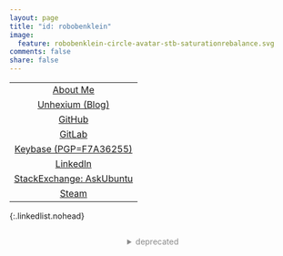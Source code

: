 ```yaml
---
layout: page
title: "id: robobenklein"
image:
  feature: robobenklein-circle-avatar-stb-saturationrebalance.svg
comments: false
share: false
---
```

<style>
.entry-image img {
  min-width: unset;
}
@media (max-width: 768px) {
  .entry-image img {
    top: 0%;
    bottom: unset;
  }
}
@media (min-width: 768px) {
  .entry-image img {
    top: -30%;
    bottom: -50%;
    right: -70vw;
  }
}
.entry-image {
  background-color: #000;
}
.linkedlist td {
  position: relative;
  overflow: hidden;
  transform: translate3d(0, 0, 0);
}
.linkedlist td:after {
  content: "";
  display: block;
  position: absolute;
  width: 100%;
  height: 100%;
  top: 0;
  left: 0;
  pointer-events: none;
  background-image: radial-gradient(circle, #000 10%, transparent 10.01%);
  background-repeat: no-repeat;
  background-position: 50%;
  transform: scale(0, 0);
  opacity: 0;
  transition: 1s;
}
.linkedlist td:hover:after {
  transform: scale(0, 0);
  opacity: .2;
  transition: transform .2s, opacity 0.6s;
  background-image: radial-gradient(circle, #000 10%, transparent 10.01%);
  background-repeat: no-repeat;
  background-position: 50%;
  transform: scale(10, 10);
}
.linkedlist.nohead thead {
  display: none;
}
.linkedlist td {
  display: block;
  font-weight: 800;
  font-size: 1.1em;
  border: 2px solid #000;
  margin: 8px 0px;
  width: 100%;
}
.linkedlist td:hover {
  transition: all 0.3s ease;
  border: 2px solid #ed2024;
}
.linkedlist td {
  padding: 10px 0px;
  display: block;
  width: 100%;
.linkedlist a {
  color: unset;
}
.linkedlist a:hover {
  color: inherit;
}
.titling {
  text-align: center;
}
</style>

|  |
|:---:|
| [About Me](/about/) |
| [Unhexium (Blog)](/) |
| [GitHub](https://github.com/robobenklein/) |
| [GitLab](https://gitlab.com/robobenklein/) |
| [Keybase (PGP=F7A36255)](https://keybase.io/robobenklein) |
| [LinkedIn](https://linkedin.com/in/robobenklein) |
| [StackExchange: AskUbuntu](https://askubuntu.com/users/162914/robobenklein) |
| [Steam](https://steamcommunity.com/id/robobenklein/) |
{:.linkedlist.nohead}

<details markdown='1' style="opacity: 0.5; padding-top: 1em;">
<summary style="text-align: center;">deprecated</summary>
These are accounts which I do still technically posess, but I don't use or maintain. Do not expect me to respond or pay attention to any listed below.

|  |
|:---:|
| [Twitter](https://twitter.com/robobenklein) |
| [SoundCloud](https://soundcloud.com/robobenklein) |
{:.linkedlist.nohead}

</details>
